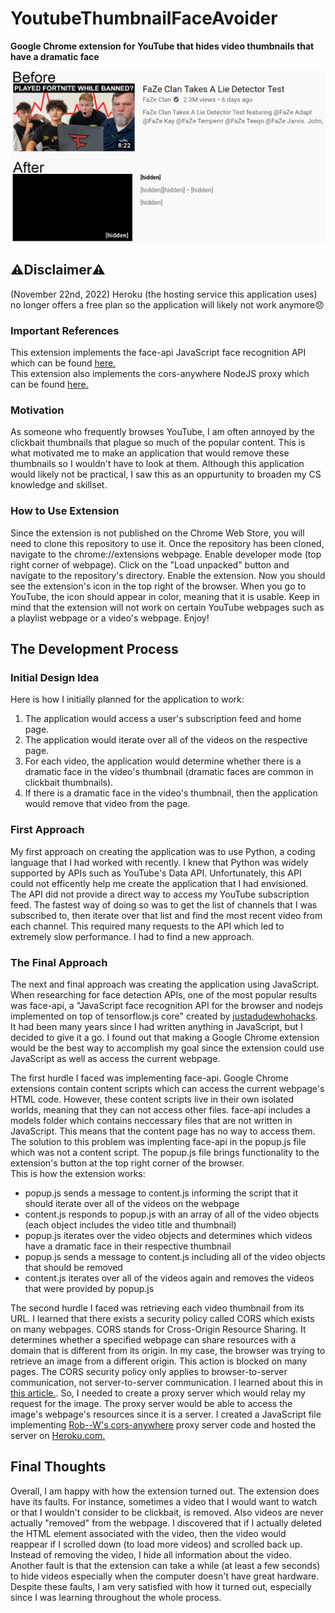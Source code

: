 # YoutubeThumbnailFaceAvoider
**Google Chrome extension for YouTube that hides video thumbnails that have a dramatic face**



![Example effect](Images/ThumbnailFaceAvoiderBeforeAfter.jpg)

## :warning:Disclaimer:warning:
(November 22nd, 2022) Heroku (the hosting service this application uses) no longer offers a free plan so the application will likely not work anymore:disappointed:  

### Important References

This extension implements the face-api JavaScript face recognition API which can be found [here.](https://github.com/justadudewhohacks/face-api.js/)  
This extension also implements the cors-anywhere NodeJS proxy which can be found [here.](https://github.com/Rob--W/cors-anywhere)

### Motivation

As someone who frequently browses YouTube, I am often annoyed by the clickbait thumbnails that plague so much of the popular content. This is what motivated me to make an application that would remove these thumbnails so I wouldn't have to look at them. Although this application would likely not be practical, I saw this as an oppurtunity to broaden my CS knowledge and skillset.

### How to Use Extension

Since the extension is not published on the Chrome Web Store, you will need to clone this repository to use it. Once the repository has been cloned, navigate to the chrome://extensions webpage. Enable developer mode (top right corner of webpage). Click on the "Load unpacked" button and navigate to the repository's directory. Enable the extension. Now you should see the extension's icon in the top right of the browser. When you go to YouTube, the icon should appear in color, meaning that it is usable. Keep in mind that the extension will not work on certain YouTube webpages such as a playlist webpage or a video's webpage. Enjoy!  



## The Development Process

### Initial Design Idea

Here is how I initially planned for the application to work:

1. The application would access a user's subscription feed and home page.
2. The application would iterate over all of the videos on the respective page.
3. For each video, the application would determine whether there is a dramatic face in the video's thumbnail (dramatic faces are common in clickbait thumbnails).
4. If there is a dramatic face in the video's thumbnail, then the application would remove that video from the page.

### First Approach

My first approach on creating the application was to use Python, a coding language that I had worked with recently. I knew that Python was widely supported by APIs such as YouTube's Data API. Unfortunately, this API could not efficently help me create the application that I had envisioned. The API did not provide a direct way to access my YouTube subscription feed. The fastest way of doing so was to get the list of channels that I was subscribed to, then iterate over that list and find the most recent video from each channel. This required many requests to the API which led to extremely slow performance. I had to find a new approach.

### The Final Approach

The next and final approach was creating the application using JavaScript. When researching for face detection APIs, one of the most popular results was face-api, a "JavaScript face recognition API for the browser and nodejs implemented on top of tensorflow.js core" created by [justadudewhohacks](https://github.com/justadudewhohacks). It had been many years since I had written anything in JavaScript, but I decided to give it a go. I found out that making a Google Chrome extension would be the best way to accomplish my goal since the extension could use JavaScript as well as access the current webpage.  
  
The first hurdle I faced was implementing face-api. Google Chrome extensions contain content scripts which can access the current webpage's HTML code. However, these content scripts live in their own isolated worlds, meaning that they can not access other files. face-api includes a models folder which contains neccessary files that are not written in JavaScript. This means that the content page has no way to access them. The solution to this problem was implenting face-api in the popup.js file which was not a content script. The popup.js file brings functionality to the extension's button at the top right corner of the browser.  
This is how the extension works:  
  * popup.js sends a message to content.js informing the script that it should iterate over all of the videos on the webpage
  * content.js responds to popup.js with an array of all of the video objects (each object includes the video title and thumbnail)
  * popup.js iterates over the video objects and determines which videos have a dramatic face in their respective thumbnail
  * popup.js sends a message to content.js including all of the video objects that should be removed
  * content.js iterates over all of the videos again and removes the videos that were provided by popup.js
  
The second hurdle I faced was retrieving each video thumbnail from its URL. I learned that there exists a security policy called CORS which exists on many webpages. CORS stands for Cross-Origin Resource Sharing. It determines whether a specified webpage can share resources with a domain that is different from its origin. In my case, the browser was trying to retrieve an image from a different origin. This action is blocked on many pages. The CORS security policy only applies to browser-to-server communication, not server-to-server communication. I learned about this in [this article.](https://medium.com/@dtkatz/3-ways-to-fix-the-cors-error-and-how-access-control-allow-origin-works-d97d55946d9). So, I needed to create a proxy server which would relay my request for the image. The proxy server would be able to access the image's webpage's resources since it is a server. I created a JavaScript file implementing [Rob--W's cors-anywhere](https://github.com/Rob--W/cors-anywhere) proxy server code and hosted the server on [Heroku.com.](https://heroku.com) 

## Final Thoughts

Overall, I am happy with how the extension turned out. The extension does have its faults. For instance, sometimes a video that I would want to watch or that I wouldn't consider to be clickbait, is removed. Also videos are never actually "removed" from the webpage. I discovered that if I actually deleted the HTML element associated with the video, then the video would reappear if I scrolled down (to load more videos) and scrolled back up. Instead of removing the video, I hide all information about the video. Another fault is that the extension can take a while (at least a few seconds) to hide videos especially when the computer doesn't have great hardware. Despite these faults, I am very satisfied with how it turned out, especially since I was learning throughout the whole process. 
